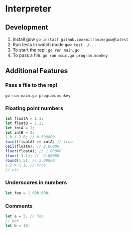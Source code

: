 # Interpreter

## Development

1. Install gow `go install github.com/mitranim/gow@latest`
2. Run tests in watch mode `gow test ./...`
3. To start the repl: `go run main.go`
4. To pass a file: `go run main.go program.monkey`

## Additional Features

### Pass a file to the repl
```
go run main.go program.monkey
```

### Floating point numbers
```js
let floatA = 1.1;
let floatB = 1.2;
let intA = 1;
let intB = 2;
1.0 / 2.0; // 0.500000
toint(floatA) == intA; // true
ceil(floatA); // 2.00000
floor(floatA); // 1.00000
floor(-1.1); // -2.00000
round(1.5); // 2.00000
1.2 > 1.1; // true
// etc
```

### Underscores in numbers
```js
let foo = 1_000_000; 
```

### Comments
```js
let a = 5; // foo
// bar
let b = 10;
```